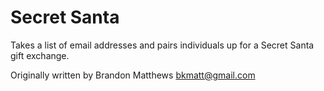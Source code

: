 Secret Santa
============

Takes a list of email addresses and pairs individuals up for a Secret Santa gift exchange.


Originally written by Brandon Matthews <bkmatt@gmail.com>
